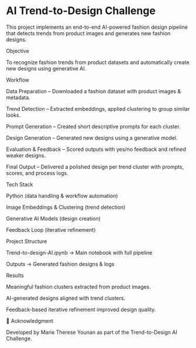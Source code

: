 # AI Trend-to-Design Challenge

This project implements an end-to-end AI-powered fashion design pipeline that detects trends from product images and generates new fashion designs.

Objective

To recognize fashion trends from product datasets and automatically create new designs using generative AI.

Workflow

Data Preparation – Downloaded a fashion dataset with product images & metadata.

Trend Detection – Extracted embeddings, applied clustering to group similar looks.

Prompt Generation – Created short descriptive prompts for each cluster.

Design Generation – Generated new designs using a generative model.

Evaluation & Feedback – Scored outputs with yes/no feedback and refined weaker designs.

Final Output – Delivered a polished design per trend cluster with prompts, scores, and process logs.

Tech Stack

Python (data handling & workflow automation)

Image Embeddings & Clustering (trend detection)

Generative AI Models (design creation)

Feedback Loop (iterative refinement)

Project Structure

Trend-to-design-AI.ipynb → Main notebook with full pipeline

Outputs → Generated fashion designs & logs

Results

Meaningful fashion clusters extracted from product images.

AI-generated designs aligned with trend clusters.

Feedback-based iterative refinement improved design quality.

🤝 Acknowledgment

Developed by Marie Therese Younan as part of the Trend-to-Design AI Challenge.
